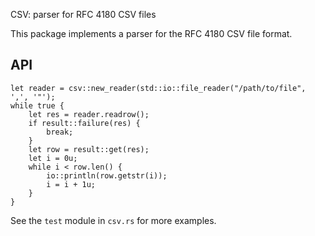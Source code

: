 CSV: parser for RFC 4180 CSV files

This package implements a parser for the RFC 4180 CSV file format.

## API

    let reader = csv::new_reader(std::io::file_reader("/path/to/file", ',', '"');
    while true {
        let res = reader.readrow();
        if result::failure(res) {
            break;
        }
        let row = result::get(res);
        let i = 0u;
        while i < row.len() {
            io::println(row.getstr(i));
            i = i + 1u;
        }
    }

See the `test` module in `csv.rs` for more examples.


